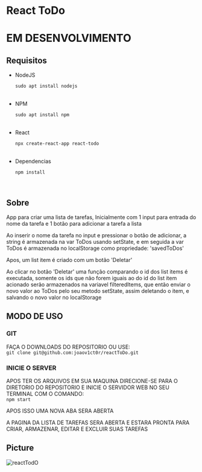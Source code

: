 # React ToDo
<h1>EM DESENVOLVIMENTO</h1>

<h2>Requisitos</h2>

<ul>
  <li>NodeJS</li>
  <p><code>sudo apt install nodejs</code></p>
  <br>
  <li>NPM</li>
  <p><code>sudo apt install npm</code></p>
  <br>
  <li>React</li>
  <p><code>npx create-react-app react-todo</code></p>
  <br>
  <li>Dependencias</li>
  <p><code>npm install</code></p>
  <br>
</ul>

<h2>Sobre</h2>

<p>App para criar uma lista de tarefas, Inicialmente com 1 input para entrada do nome da tarefa e 1 botão para adicionar a tarefa a lista</p>

<p>Ao inserir o nome da tarefa no input e pressionar o botão de adicionar, a string é armazenada na var ToDos usando setState, e em seguida a var ToDos é armazenada no localStorage como propriedade: 'savedToDos'</p>

<p>Apos, um list item é criado com um botão 'Deletar'</p>

<p>Ao clicar no botão 'Deletar' uma função comparando o id dos list items é executada, somente os ids que não forem iguais ao do id do list item acionado serão armazenados na variavel filteredItems, que então enviar o novo valor ao ToDos pelo seu metodo setState, assim deletando o item, e salvando o novo valor no localStorage</p>

<h2>MODO DE USO</h2>

<h3>GIT</h3>

<p>FAÇA O DOWNLOADS DO REPOSITORIO OU USE:<br><code>git clone git@github.com:joaov1ct0r/reactToDo.git</code></p>

<h3>INICIE O SERVER</h3>

<p>APOS TER OS ARQUIVOS EM SUA MAQUINA DIRECIONE-SE PARA O DIRETORIO DO REPOSITORIO E INICIE O SERVIDOR WEB NO SEU TERMINAL COM O COMANDO:<br><code>npm start</code></p>

<p>APOS ISSO UMA NOVA ABA SERA ABERTA</p>

<p>A PAGINA DA LISTA DE TAREFAS SERA ABERTA E ESTARA PRONTA PARA CRIAR, ARMAZENAR, EDITAR E EXCLUIR SUAS TAREFAS</p>

<h2>Picture</h2>

![reactTodO](https://user-images.githubusercontent.com/79015823/149587500-bf71a25c-1551-4789-a047-313d891034be.jpg)
